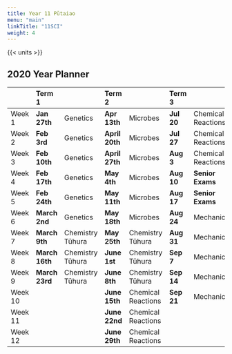 ```yaml
---
title: Year 11 Pūtaiao
menu: "main"
linkTitle: "11SCI"
weight: 4
---
```


{{< units >}}

## 2020 Year Planner

|         | Term 1         |                  | Term 2         |                    | Term 3     |                    | Term 4      |                |
|:--------|:---------------|:-----------------|:---------------|:-------------------|:-----------|:-------------------|:------------|:---------------|
| Week 1  | __Jan 27th__   | Genetics         | __Apr 13th__   | Microbes           | __Jul 20__ | Chemical Reactions | __Oct 12__  | Mechanics      |
| Week 2  | __Feb 3rd__    | Genetics         | __April 20th__ | Microbes           | __Jul 27__ | Chemical Reactions | __Oct 19__  | Mechanics      |
| Week 3  | __Feb 10th__   | Genetics         | __April 27th__ | Microbes           | __Aug 3__  | Chemical Reactions | __Oct 26__  | Revision       |
| Week 4  | __Feb 17th__   | Genetics         | __May 4th__    | Microbes           | __Aug 10__ | __Senior Exams__   | __Nov 2__   | Prize Giving   |
| Week 5  | __Feb 24th__   | Genetics         | __May 11th__   | Microbes           | __Aug 17__ | __Senior Exams__   | __Nov 9__   | __NCEA Exams__ |
| Week 6  | __March 2nd__  | Genetics         | __May 18th__   | Microbes           | __Aug 24__ | Mechanics          | __Nov 16__  | __NCEA Exams__ |
| Week 7  | __March 9th__  | Chemistry Tūhura | __May 25th__   | Chemistry Tūhura   | __Aug 31__ | Mechanics          | __Nov 23__  | __NCEA Exams__ |
| Week 8  | __March 16th__ | Chemistry Tūhura | __June 1st__   | Chemistry Tūhura   | __Sep 7__  | Mechanics          | __Nov 30__  | __NCEA Exams__ |
| Week 9  | __March 23rd__ | Chemistry Tūhura | __June 8th__   | Chemistry Tūhura   | __Sep 14__ | Mechanics          | __Dec 7th__ | __NCEA Exams__ |
| Week 10 |                |                  | __June 15th__  | Chemical Reactions | __Sep 21__ | Mechanics          |             |                |
| Week 11 |                |                  | __June 22nd__  | Chemical Reactions |            |                    |             |                |
| Week 12 |                |                  | __June 29th__  | Chemical Reactions |            |                    |             |                |
